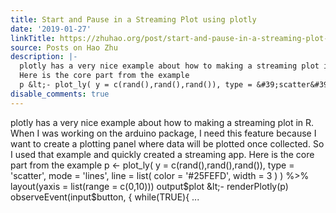 ```yaml
---
title: Start and Pause in a Streaming Plot using plotly
date: '2019-01-27'
linkTitle: https://zhuhao.org/post/start-and-pause-in-a-streaming-plot-using-plotly/
source: Posts on Hao Zhu
description: |-
  plotly has a very nice example about how to making a streaming plot in R. When I was working on the arduino package, I need this feature because I want to create a plotting panel where data will be plotted once collected. So I used that example and quickly created a streaming app.
  Here is the core part from the example
  p &lt;- plot_ly( y = c(rand(),rand(),rand()), type = &#39;scatter&#39;, mode = &#39;lines&#39;, line = list( color = &#39;#25FEFD&#39;, width = 3 ) ) %&gt;% layout(yaxis = list(range = c(0,10))) output$plot &lt;- renderPlotly(p) observeEvent(input$button, { while(TRUE){ ...
disable_comments: true
---
```

plotly has a very nice example about how to making a streaming plot in R. When I was working on the arduino package, I need this feature because I want to create a plotting panel where data will be plotted once collected. So I used that example and quickly created a streaming app.
Here is the core part from the example
p &lt;- plot_ly( y = c(rand(),rand(),rand()), type = &#39;scatter&#39;, mode = &#39;lines&#39;, line = list( color = &#39;#25FEFD&#39;, width = 3 ) ) %&gt;% layout(yaxis = list(range = c(0,10))) output$plot &lt;- renderPlotly(p) observeEvent(input$button, { while(TRUE){ ...